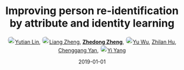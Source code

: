 ---
title: "Improving person re-identification by attribute and identity learning"
collection: publications
permalink: /publication/Improvin2019
date: 2019-01-01
doi: 10.1016/j.patcog.2019.06.006
keywords: object re-identification, image retrieval, person re-id, person retrieval, person search, 
venue: 'Pattern Recognition'
paperurl: 'https://zdzheng.xyz/files/PR19.pdf'
code: 'https://github.com/vana77/Market-1501_Attribute'
author: '<a href="https://zdzheng.xyz/authors/Yutian-Lin" class="author"> <img src= "https://zdzheng.xyz/files/yutian-lin.jpeg" alt="yutian-lin" style="border-radius: 50%; height:20px; width:20px">Yutian Lin</a>, <a href="https://zdzheng.xyz/authors/Liang-Zheng" class="author"> <img src= "https://zdzheng.xyz/files/liang-zheng.jpg" alt="liang-zheng" style="border-radius: 50%; height:20px; width:20px">Liang Zheng</a>, <strong><a href="https://zdzheng.xyz/authors/Zhedong-Zheng" class="author">Zhedong Zheng</a></strong>, <a href="https://zdzheng.xyz/authors/Yu-Wu" class="author"> <img src= "https://zdzheng.xyz/files/yu-wu.jpeg" alt="yu-wu" style="border-radius: 50%; height:20px; width:20px">Yu Wu</a>, <a href="https://zdzheng.xyz/authors/Zhilan-Hu" class="author">Zhilan Hu</a>, <a href="https://zdzheng.xyz/authors/Chenggang-Yan" class="author">Chenggang Yan</a>, <a href="https://zdzheng.xyz/authors/Yi-Yang" class="author"> <img src= "https://zdzheng.xyz/files/yi-yang.jpeg" alt="yi-yang" style="border-radius: 50%; height:20px; width:20px">Yi Yang</a>'
sqlauthor: '{"@type": "Person","name": "Yutian Lin"}, {"@type": "Person","name": "Liang Zheng"}, {"@type": "Person","name": "Zhedong Zheng"}, {"@type": "Person","name": "Yu Wu"}, {"@type": "Person","name": "Zhilan Hu"}, {"@type": "Person","name": "Chenggang Yan"}, {"@type": "Person","name": "Yi Yang"}'
citation: ' Yutian Lin,  Liang Zheng,  Zhedong Zheng,  Yu Wu,  Zhilan Hu,  Chenggang Yan,  Yi Yang, &quot;Improving person re-identification by attribute and identity learning.&quot; Pattern Recognition, 2019. DOI: 10.1016/j.patcog.2019.06.006'
pub_year: '2019'
bib: >
    @article{lin2019improving,<br>author = "Lin, Yutian and Zheng, Liang and Zheng, Zhedong and Wu, Yu and Hu, Zhilan and Yan, Chenggang and Yang, Yi",<br>doi = "10.1016/j.patcog.2019.06.006",<br>title = "Improving person re-identification by attribute and identity learning",<br>journal = "Pattern Recognition",<br>volume = "95",<br>pages = "151--161",<br>year = "2019",<br>url = "https://zdzheng.xyz/files/PR19.pdf",<br>code = "https://github.com/vana77/Market-1501\_Attribute",<br>publisher = "Elsevier"
    }

---